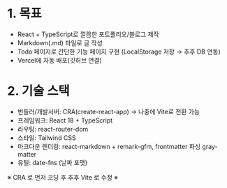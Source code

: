 # 1. 목표

- React + TypeScript로 깔끔한 포트폴리오/블로그 제작
- Markdown(.md) 파일로 글 작성
- Todo 페이지로 간단한 기능 페이지 구현 (LocalStorage 저장 → 추후 DB 연동)
- Vercel에 자동 배포(깃허브 연결)

# 2. 기술 스택

- 번들러/개발서버: CRA(create-react-app) → 나중에 Vite로 전환 가능
- 프레임워크: React 18 + TypeScript
- 라우팅: react-router-dom
- 스타일: Tailwind CSS
- 마크다운 렌더링: react-markdown + remark-gfm, frontmatter 파싱 gray-matter
- 유틸: date-fns (날짜 포맷)

※ CRA 로 먼저 코딩 후 추후 Vite 로 수정 ※
